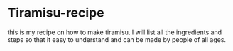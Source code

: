 # Tiramisu-recipe
this is my recipe on how to make tiramisu.
I will list all the ingredients and steps so that it easy to understand and can be made by people of all ages.